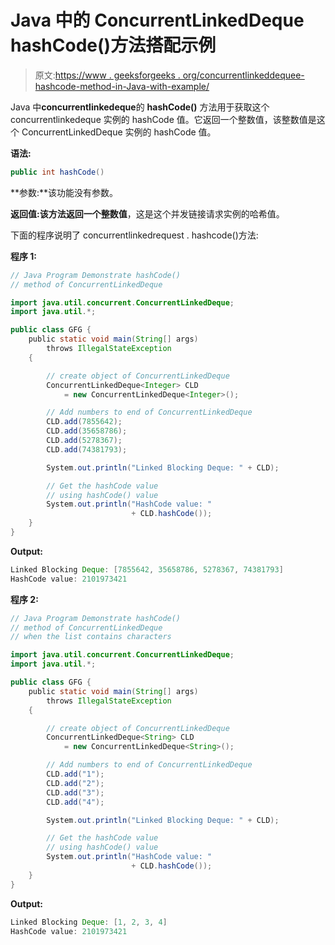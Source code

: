 # Java 中的 ConcurrentLinkedDeque hashCode()方法搭配示例

> 原文:[https://www . geeksforgeeks . org/concurrentlinkeddequee-hashcode-method-in-Java-with-example/](https://www.geeksforgeeks.org/concurrentlinkeddeque-hashcode-method-in-java-with-example/)

Java 中**concurrentlinkedeque**的 **hashCode()** 方法用于获取这个 concurrentlinkedeque 实例的 hashCode 值。它返回一个整数值，该整数值是这个 ConcurrentLinkedDeque 实例的 hashCode 值。

**语法:**

```java
public int hashCode()
```

**参数:**该功能没有参数。

**返回值:**该方法返回一个**整数值**，这是这个并发链接请求实例的哈希值。

下面的程序说明了 concurrentlinkedrequest . hashcode()方法:

**程序 1:**

```java
// Java Program Demonstrate hashCode()
// method of ConcurrentLinkedDeque

import java.util.concurrent.ConcurrentLinkedDeque;
import java.util.*;

public class GFG {
    public static void main(String[] args)
        throws IllegalStateException
    {

        // create object of ConcurrentLinkedDeque
        ConcurrentLinkedDeque<Integer> CLD
            = new ConcurrentLinkedDeque<Integer>();

        // Add numbers to end of ConcurrentLinkedDeque
        CLD.add(7855642);
        CLD.add(35658786);
        CLD.add(5278367);
        CLD.add(74381793);

        System.out.println("Linked Blocking Deque: " + CLD);

        // Get the hashCode value
        // using hashCode() value
        System.out.println("HashCode value: "
                           + CLD.hashCode());
    }
}
```

**Output:**

```java
Linked Blocking Deque: [7855642, 35658786, 5278367, 74381793]
HashCode value: 2101973421

```

**程序 2:**

```java
// Java Program Demonstrate hashCode()
// method of ConcurrentLinkedDeque
// when the list contains characters

import java.util.concurrent.ConcurrentLinkedDeque;
import java.util.*;

public class GFG {
    public static void main(String[] args)
        throws IllegalStateException
    {

        // create object of ConcurrentLinkedDeque
        ConcurrentLinkedDeque<String> CLD
            = new ConcurrentLinkedDeque<String>();

        // Add numbers to end of ConcurrentLinkedDeque
        CLD.add("1");
        CLD.add("2");
        CLD.add("3");
        CLD.add("4");

        System.out.println("Linked Blocking Deque: " + CLD);

        // Get the hashCode value
        // using hashCode() value
        System.out.println("HashCode value: "
                           + CLD.hashCode());
    }
}
```

**Output:**

```java
Linked Blocking Deque: [1, 2, 3, 4]
HashCode value: 2101973421

```